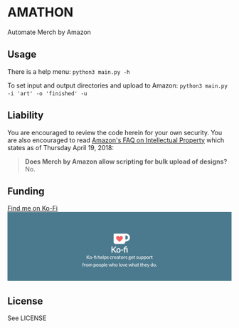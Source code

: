 # AMATHON

Automate Merch by Amazon

## Usage

There is a help menu:
`python3 main.py -h`

To set input and output directories and upload to Amazon:
`python3 main.py -i 'art' -o 'finished' -u`

## Liability

You are encouraged to review the code herein for your own security. You are also encouraged to read [Amazon's FAQ on Intellectual Property](https://merch.amazon.com/resource/201846470) which states as of Thursday April 19, 2018:

>__Does Merch by Amazon allow scripting for bulk upload of designs?__
No.

## Funding
[Find me on Ko-Fi](https://ko-fi.com/benpearson)
[![Ko-Fi Banner](src_images/kofibanner.jpeg)](https://ko-fi.com/benpearson)

## License
See LICENSE
